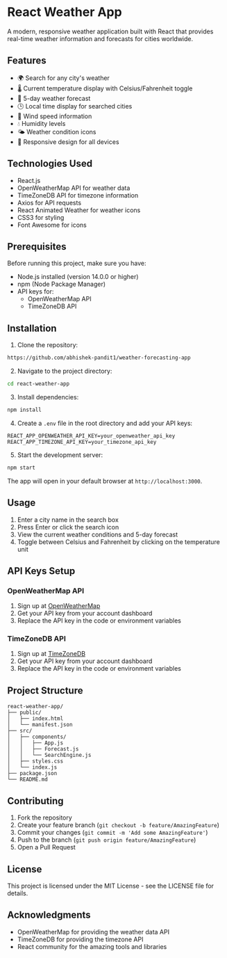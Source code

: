 # React Weather App

A modern, responsive weather application built with React that provides real-time weather information and forecasts for cities worldwide.

## Features

- 🌍 Search for any city's weather
- 🌡️ Current temperature display with Celsius/Fahrenheit toggle
- 📅 5-day weather forecast
- 🕒 Local time display for searched cities
- 💨 Wind speed information
- 💧 Humidity levels
- 🌤️ Weather condition icons
- 📱 Responsive design for all devices

## Technologies Used

- React.js
- OpenWeatherMap API for weather data
- TimeZoneDB API for timezone information
- Axios for API requests
- React Animated Weather for weather icons
- CSS3 for styling
- Font Awesome for icons

## Prerequisites

Before running this project, make sure you have:

- Node.js installed (version 14.0.0 or higher)
- npm (Node Package Manager)
- API keys for:
  - OpenWeatherMap API
  - TimeZoneDB API

## Installation

1. Clone the repository:
```bash
https://github.com/abhishek-pandit1/weather-forecasting-app
```

2. Navigate to the project directory:
```bash
cd react-weather-app
```

3. Install dependencies:
```bash
npm install
```

4. Create a `.env` file in the root directory and add your API keys:
```
REACT_APP_OPENWEATHER_API_KEY=your_openweather_api_key
REACT_APP_TIMEZONE_API_KEY=your_timezone_api_key
```

5. Start the development server:
```bash
npm start
```

The app will open in your default browser at `http://localhost:3000`.

## Usage

1. Enter a city name in the search box
2. Press Enter or click the search icon
3. View the current weather conditions and 5-day forecast
4. Toggle between Celsius and Fahrenheit by clicking on the temperature unit

## API Keys Setup

### OpenWeatherMap API
1. Sign up at [OpenWeatherMap](https://openweathermap.org/api)
2. Get your API key from your account dashboard
3. Replace the API key in the code or environment variables

### TimeZoneDB API
1. Sign up at [TimeZoneDB](https://timezonedb.com/)
2. Get your API key from your account dashboard
3. Replace the API key in the code or environment variables

## Project Structure

```
react-weather-app/
├── public/
│   ├── index.html
│   └── manifest.json
├── src/
│   ├── components/
│   │   ├── App.js
│   │   ├── Forecast.js
│   │   └── SearchEngine.js
│   ├── styles.css
│   └── index.js
├── package.json
└── README.md
```

## Contributing

1. Fork the repository
2. Create your feature branch (`git checkout -b feature/AmazingFeature`)
3. Commit your changes (`git commit -m 'Add some AmazingFeature'`)
4. Push to the branch (`git push origin feature/AmazingFeature`)
5. Open a Pull Request

## License

This project is licensed under the MIT License - see the LICENSE file for details.

## Acknowledgments

- OpenWeatherMap for providing the weather data API
- TimeZoneDB for providing the timezone API
- React community for the amazing tools and libraries 
